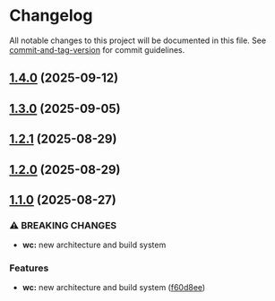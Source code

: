 # Changelog

All notable changes to this project will be documented in this file. See [commit-and-tag-version](https://github.com/absolute-version/commit-and-tag-version) for commit guidelines.

## [1.4.0](https://github.com/GIP-RECIA/recia-ui/compare/ui-webcomponents/v1.3.0...ui-webcomponents/v1.4.0) (2025-09-12)

## [1.3.0](https://github.com/GIP-RECIA/recia-ui/compare/ui-webcomponents/v1.2.1...ui-webcomponents/v1.3.0) (2025-09-05)

## [1.2.1](https://github.com/GIP-RECIA/recia-ui/compare/ui-webcomponents/v1.2.0...ui-webcomponents/v1.2.1) (2025-08-29)

## [1.2.0](https://github.com/GIP-RECIA/recia-ui/compare/ui-webcomponents/v1.1.0...ui-webcomponents/v1.2.0) (2025-08-29)

## [1.1.0](https://github.com/GIP-RECIA/recia-ui/compare/ui-webcomponents/v1.0.1...ui-webcomponents/v1.1.0) (2025-08-27)


### ⚠ BREAKING CHANGES

* **wc:** new architecture and build system

### Features

* **wc:** new architecture and build system ([f60d8ee](https://github.com/GIP-RECIA/recia-ui/commit/f60d8ee4b07eaa471908c77f7b173a717fadc41e))
